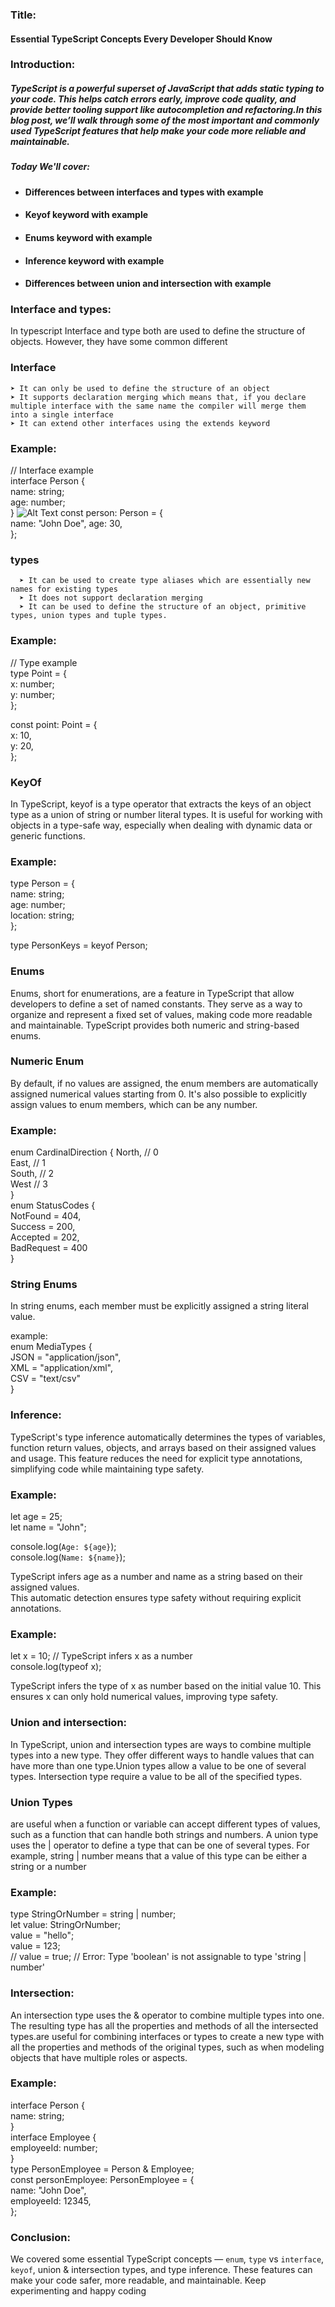 ### Title:
#### Essential TypeScript Concepts Every Developer Should Know

### Introduction:
##### TypeScript is a powerful superset of JavaScript that adds static typing to your code. This helps catch errors early, improve code quality, and provide better tooling support like autocompletion and refactoring.In this blog post, we’ll walk through some of the most important and commonly used TypeScript features that help make your code more reliable and maintainable.
 ##### Today We'll cover:
  * #### Differences between interfaces and types with example
  * #### Keyof keyword with example
  * #### Enums keyword with example
  * #### Inference keyword with example
  * #### Differences between union and intersection with example

### Interface and types:
In typescript Interface and type both are used to define the structure of objects.
However, they have some common different 

### Interface
    ➤ It can only be used to define the structure of an object  
    ➤ It supports declaration merging which means that, if you declare multiple interface with the same name the compiler will merge them into a single interface  
    ➤ It can extend other interfaces using the extends keyword  

### Example:
 // Interface example  
interface Person {  
  name: string;  
  age: number;  
}
![Alt Text]()
const person: Person = {   
  name: "John Doe",
  age: 30,  
};    

### types
      ➤ It can be used to create type aliases which are essentially new names for existing types  
      ➤ It does not support declaration merging 
      ➤ It can be used to define the structure of an object, primitive types, union types and tuple types.

### Example: 
// Type example  
type Point = {  
  x: number;  
  y: number;  
};  

const point: Point = {  
  x: 10,  
  y: 20,  
};    
### KeyOf 
In TypeScript, keyof is a type operator that extracts the keys of an object type as a union of string or number literal types. It is useful for working with objects in a type-safe way, especially when dealing with dynamic data or generic functions.  
### Example:
type Person = {  
  name: string;  
  age: number;  
  location: string;  
};  

type PersonKeys = keyof Person;  

### Enums
Enums, short for enumerations, are a feature in TypeScript that allow developers to define a set of named constants. They serve as a way to organize and represent a fixed set of values, making code more readable and maintainable. TypeScript provides both numeric and string-based enums.  

### Numeric Enum
By default, if no values are assigned, the enum members are automatically assigned numerical values starting from 0. It's also possible to explicitly assign values to enum members, which can be any number. 

### Example:
enum CardinalDirection {
  North, // 0  
  East,  // 1  
  South, // 2  
  West   // 3  
}  
enum StatusCodes {  
  NotFound = 404,  
  Success = 200,  
  Accepted = 202,  
  BadRequest = 400  
}  

### String Enums
In string enums, each member must be explicitly assigned a string literal value.  

example:  
enum MediaTypes {  
  JSON = "application/json",  
  XML = "application/xml",  
  CSV = "text/csv"  
}  

### Inference:
TypeScript's type inference automatically determines the types of variables, function return values, objects, and arrays based on their assigned values and usage.
This feature reduces the need for explicit type annotations, simplifying code while maintaining type safety. 

### Example:  
let age = 25;  
let name = "John";  

console.log(`Age: ${age}`);  
console.log(`Name: ${name}`);  

TypeScript infers age as a number and name as a string based on their assigned values.  
This automatic detection ensures type safety without requiring explicit annotations.  

### Example:
let x = 10; // TypeScript infers x as a number  
console.log(typeof x);  

TypeScript infers the type of x as number based on the initial value 10.
This ensures x can only hold numerical values, improving type safety.  

### Union and intersection:
In TypeScript, union and intersection types are ways to combine multiple types into a new type. They offer different ways to handle values that can have more than one type.Union types allow a value to be one of several types. Intersection type require a value to be all of the specified types.

### Union Types
are useful when a function or variable can accept different types of values, such as a function that can handle both strings and numbers.
A union type uses the | operator to define a type that can be one of several types. For example, string | number means that a value of this type can be either a string or a number

### Example:
type StringOrNumber = string | number;  
let value: StringOrNumber;  
value = "hello";  
value = 123;  
// value = true; // Error: Type 'boolean' is not assignable to type 'string | number'  

### Intersection: 
An intersection type uses the & operator to combine multiple types into one. The resulting type has all the properties and methods of all the intersected types.are useful for combining interfaces or types to create a new type with all the properties and methods of the original types, such as when modeling objects that have multiple roles or aspects.

### Example: 
interface Person {  
  name: string;  
}  
interface Employee {  
  employeeId: number;  
}  
type PersonEmployee = Person & Employee;  
const personEmployee: PersonEmployee = {  
  name: "John Doe",  
  employeeId: 12345,  
};  

### Conclusion: 
We covered some essential TypeScript concepts — `enum`, `type` vs `interface`, `keyof`, union & intersection types, and type inference. These features can make your code safer, more readable, and maintainable. Keep experimenting and happy coding
